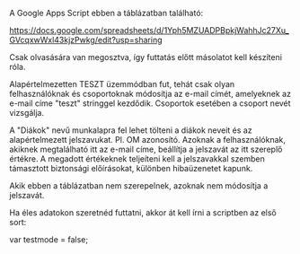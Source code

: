 


A Google Apps Script ebben a táblázatban található:

https://docs.google.com/spreadsheets/d/1Yph5MZUADPBpkjWahhJc27Xu_GVcqxwWxl43kjzPwkg/edit?usp=sharing

Csak olvasására van megosztva, így futtatás előtt másolatot kell készíteni róla.

Alapértelmezetten TESZT üzemmódban fut, tehát csak olyan felhasználóknak és csoportoknak módosítja az e-mail címét, amelyeknek az e-mail címe "teszt" stringgel kezdődik.
Csoportok esetében a csoport nevét vizsgálja.

A "Diákok" nevű munkalapra fel lehet tölteni a diákok neveit és az alapértelmezett jelszavukat. Pl. OM azonosító. Azoknak a felhasználóknak, akiknek megtalálható itt az e-mail címe, beállítja a jelszavát az itt szereplő értékre.
A megadott értékeknek teljeíteni kell a jelszavakkal szemben támasztott biztonsági előírásokat, különben hibaüzenetet kapunk.

Akik ebben a táblázatban nem szerepelnek, azoknak nem módosítja a jelszavát.

Ha éles adatokon szeretnéd futtatni, akkor át kell írni a scriptben az első sort:

var testmode = false;

